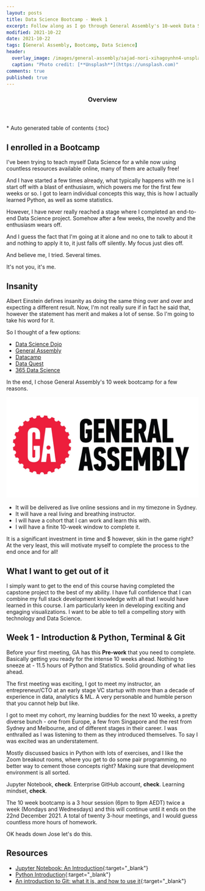 ```yaml
---
layout: posts
title: Data Science Bootcamp - Week 1
excerpt: Follow along as I go through General Assembly's 10-week Data Science Bootcamp
modified: 2021-10-22
date: 2021-10-22
tags: [General Assembly, Bootcamp, Data Science]
header: 
  overlay_image: /images/general-assembly/sajad-nori-xihagoynhn4-unsplash.jpg
  caption: "Photo credit: [**Unsplash**](https://unsplash.com)"
comments: true
published: true
---
```


<section id="table-of-contents" class="toc">
  <header>
    <h3>Overview</h3>
  </header>
  <div id="drawer" markdown="1">
  *  Auto generated table of contents
  {:toc}
  </div>
</section>


## I enrolled in a Bootcamp

I've been trying to teach myself Data Science for a while now using countless resources available online, many of them are actually free!

And I have started a few times already, what typically happens with me is I start off with a blast of enthusiasm, which powers me for the first few weeks or so. I got to learn individual concepts this way, this is how I actually learned Python, as well as some statistics.

However, I have never really reached a stage where I completed an end-to-end Data Science project. Somehow after a few weeks, the novelty and the enthusiasm wears off.

And I guess the fact that I'm going at it alone and no one to talk to about it and nothing to apply it to, it just falls off silently. My focus just dies off.

And believe me, I tried. Several times. 

It's not you, it's me. 

## Insanity

Albert Einstein defines insanity as doing the same thing over and over and expecting a different result. Now, I'm not really sure if in fact he said that, however the statement has merit and makes a lot of sense. So I'm going to take his word for it. 

So I thought of a few options:

- [Data Science Dojo](https://datasciencedojo.com/)
- [General Assembly](https://generalassemb.ly/education/data-science/sydney)
- [Datacamp](https://www.datacamp.com/)
- [Data Quest](https://www.dataquest.io/)
- [365 Data Science](https://365datascience.com/)

In the end, I chose General Assembly's 10 week bootcamp for a few reasons.

![alt text](../images/general-assembly/general-assembly-logo.jpeg "General Assembly Data Science Bootcamp")

- It will be delivered as live online sessions and in my timezone in Sydney.
- It will have a real living and breathing instructor. 
- I will have a cohort that I can work and learn this with.
- I will have a finite 10-week window to complete it.

It is a significant investment in time and $ however, skin in the game right? At the very least, this will motivate myself to complete the process to the end once and for all!

## What I want to get out of it

I simply want to get to the end of this course having completed the capstone project to the best of my ability. I have full confidence that I can combine my full stack development knowledge with all that I would have learned in this course. I am particularly keen in developing exciting and engaging visualizations. I want to be able to tell a compelling story with technology and Data Science. 
 
## Week 1 - Introduction & Python, Terminal & Git

Before your first meeting, GA has this **Pre-work** that you need to complete. Basically getting you ready for the intense 10 weeks ahead. Nothing to sneeze at - 11.5 hours of Python and Statistics. Solid grounding of what lies ahead.

The first meeting was exciting, I got to meet my instructor, an entrepreneur/CTO at an early stage VC startup with more than a decade of experience in data, analytics & ML. A very personable and humble person that you cannot help but like.

I got to meet my cohort, my learning buddies for the next 10 weeks, a pretty diverse bunch - one from Europe, a few from Singapore and the rest from Sydney and Melbourne, and of different stages in their career. I was enthralled as I was listening to them as they introduced themselves. To say I was excited was an understatement. 

Mostly discussed basics in Python with lots of exercises, and I like the Zoom breakout rooms, where you get to do some pair programming, no better way to cement those concepts right? Making sure that development environment is all sorted.

Jupyter Notebook, **check**. Enterprise GitHub account, **check**. Learning mindset, **check**.

The 10 week bootcamp is a 3 hour session (6pm to 9pm AEDT) twice a week (Mondays and Wednesdays) and this will continue until it ends on the 22nd December 2021. A total of twenty 3-hour meetings, and I would guess countless more hours of homework. 

OK heads down Jose let's do this.

## Resources
- [Jupyter Notebook: An Introduction](https://realpython.com/jupyter-notebook-introduction/){:target="_blank"}
- [Python Introduction](https://www.w3schools.com/python/python_intro.asp){:target="_blank"}
- [An introduction to Git: what it is, and how to use it](https://www.freecodecamp.org/news/what-is-git-and-how-to-use-it-c341b049ae61/){:target="_blank"}